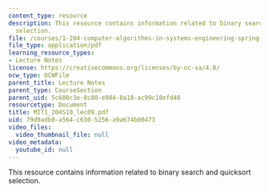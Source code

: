 ```yaml
---
content_type: resource
description: This resource contains information related to binary search and quicksort
  selection.
file: /courses/1-204-computer-algorithms-in-systems-engineering-spring-2010/79d9adb0a564c6305256a9a674b00473_MIT1_204S10_lec09.pdf
file_type: application/pdf
learning_resource_types:
- Lecture Notes
license: https://creativecommons.org/licenses/by-nc-sa/4.0/
ocw_type: OCWFile
parent_title: Lecture Notes
parent_type: CourseSection
parent_uid: 5c600c3e-8c80-e984-8a10-ac99c18efd48
resourcetype: Document
title: MIT1_204S10_lec09.pdf
uid: 79d9adb0-a564-c630-5256-a9a674b00473
video_files:
  video_thumbnail_file: null
video_metadata:
  youtube_id: null
---
```

This resource contains information related to binary search and quicksort selection.